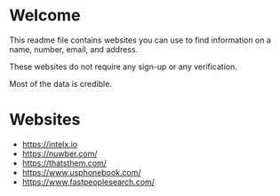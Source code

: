 # Welcome 

This readme file contains websites you can use to find information on a name, number, email, and address.

These websites do not require any sign-up or any verification.

Most of the data is credible.

# Websites

- https://intelx.io
- https://nuwber.com/
- https://thatsthem.com/
- https://www.usphonebook.com/
- https://www.fastpeoplesearch.com/
